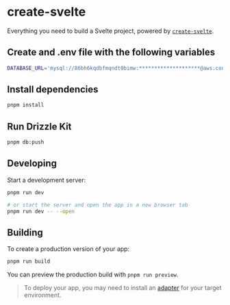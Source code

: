 # create-svelte

Everything you need to build a Svelte project, powered by [`create-svelte`](https://github.com/sveltejs/kit/tree/master/packages/create-svelte).

## Create and .env file with the following variables

```bash
DATABASE_URL='mysql://86bh6kqdbfmqndt0bimw:********************@aws.connect.psdb.cloud/test?ssl={"rejectUnauthorized":true}'
```

## Install dependencies

```bash
pnpm install
```

## Run Drizzle Kit

```bash
pnpm db:push
```

## Developing

Start a development server:

```bash
pnpm run dev

# or start the server and open the app in a new browser tab
pnpm run dev -- --open
```

## Building

To create a production version of your app:

```bash
pnpm run build
```

You can preview the production build with `pnpm run preview`.

> To deploy your app, you may need to install an [adapter](https://kit.svelte.dev/docs/adapters) for your target environment.
